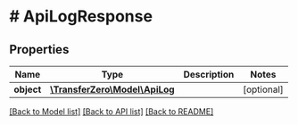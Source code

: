 # # ApiLogResponse

## Properties

Name | Type | Description | Notes
------------ | ------------- | ------------- | -------------
**object** | [**\TransferZero\Model\ApiLog**](ApiLog.md) |  | [optional] 

[[Back to Model list]](../../README.md#documentation-for-models) [[Back to API list]](../../README.md#documentation-for-api-endpoints) [[Back to README]](../../README.md)


